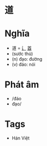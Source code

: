 # 道

# Nghĩa
* 道 = [辶](辶.md) [首](首.md)
* (sước thủ)
* (n) đạo: đường
* (v) đáo: nói

# Phát âm
* /đáo
*  đạo/

# Tags
* Hán Việt

<script>window.HANZI_FIELD='道';</script>
